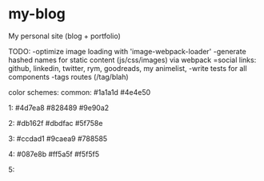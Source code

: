 # my-blog
My personal site (blog + portfolio)


TODO:
-optimize image loading with 'image-webpack-loader'
-generate hashed names for static content (js/css/images) via webpack
=social links: github, linkedin, twitter, rym, goodreads, my animelist,
-write tests for all components
-tags routes (/tag/blah)


color schemes:
common:
#1a1a1d
#4e4e50

1:
#4d7ea8
#828489
#9e90a2

2:
#db162f
#dbdfac
#5f758e

3:
#ccdad1
#9caea9
#788585

4:
#087e8b
#ff5a5f
#f5f5f5

5:
